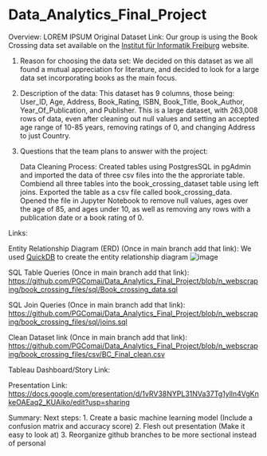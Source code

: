 # Data_Analytics_Final_Project

Overview: LOREM IPSUM
Original Dataset Link: Our group is using the Book Crossing data set available on the [Institut für Informatik Freiburg](http://www2.informatik.uni-freiburg.de/~cziegler/BX/) website.  
    
1. Reason for choosing the data set: We decided on this dataset as we all found a mutual appreciation for literature, and decided to look for a large       data set incorporating books as the main focus.
2. Description of the data: This dataset has 9 columns, those being: User_ID, Age, Address, Book_Rating, ISBN, Book_Title, Book_Author,     Year_Of_Publication, and Publisher. This is a large dataset, with 263,008 rows of data, even after cleaning out null values and setting an accepted age range of 10-85 years, removing ratings of 0, and changing Address to just Country.
3. Questions that the team plans to answer with the project: 

    Data Cleaning Process: 
    Created tables using PostgresSQL in pgAdmin and imported the data of three csv files into the the approriate table. Combiend all three tables into the book_crossing_dataset table using left joins. Exported the table as a csv file called book_crossing_data. Opened the file in Jupyter Notebook to remove null values, ages over the age of 85, and ages under 10, as well as removing any rows with a publication date or a book rating of 0. 

Links:


Entity Relationship Diagram (ERD) (Once in main branch add that link):
We used [QuickDB](https://app.quickdatabasediagrams.com/#/) to create the entity relationship diagram
![image](https://user-images.githubusercontent.com/29783071/217999397-93cef473-1dcb-4e74-ab40-4d0a90aacbcc.png)

SQL Table Queries (Once in main branch add that link): https://github.com/PGComai/Data_Analytics_Final_Project/blob/n_webscraping/book_crossing_files/sql/Book_crossing_data.sql

SQL Join Queries (Once in main branch add that link): https://github.com/PGComai/Data_Analytics_Final_Project/blob/n_webscraping/book_crossing_files/sql/joins.sql

Clean Dataset link (Once in main branch add that link): https://github.com/PGComai/Data_Analytics_Final_Project/blob/n_webscraping/book_crossing_files/csv/BC_Final_clean.csv

Tableau Dashboard/Story Link:

Presentation Link: https://docs.google.com/presentation/d/1vRV38NYPL31NVa37Tg1ylln4VgKnkeOAEaq2_KUAiko/edit?usp=sharing 

Summary:
 Next steps: 1. Create a basic machine learning model (Include a confusion matrix and accuracy score)
 2. Flesh out presentation (Make it easy to look at)
 3. Reorganize github branches to be more sectional instead of personal

